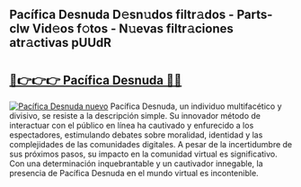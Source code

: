 ## Pacífica Desnuda D𝚎sn𝚞dos filtr𝚊dos - Parts-clw Vid𝚎os f𝚘tos - N𝚞evas filtr𝚊ciones atr𝚊ctivas pUUdR

# <h2><a href="http://mb980ok.tromn.icu/?c=Pac%c3%adfica+Desnuda">🔗👉👉👉 Pacífica Desnuda 🔗🔗</a></h2>

[![Pacífica Desnuda nuevo](https://i.imgur.com/pEAQMta.gif)](http://mb980ok.tromn.icu/?c=Pac%c3%adfica+Desnuda)
Pacífica Desnuda, un individuo multifacético y divisivo, se resiste a la descripción simple. Su innovador método de interactuar con el público en línea ha cautivado y enfurecido a los espectadores, estimulando debates sobre moralidad, identidad y las complejidades de las comunidades digitales. A pesar de la incertidumbre de sus próximos pasos, su impacto en la comunidad virtual es significativo. Con una determinación inquebrantable y un cautivador innegable, la presencia de Pacífica Desnuda en el mundo virtual es incontenible.
